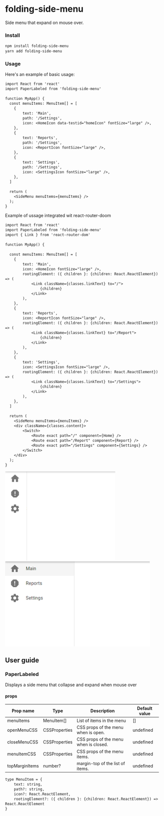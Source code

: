 # folding-side-menu

Side menu that expand on mouse over.

### Install

```bash
npm install folding-side-menu
yarn add folding-side-menu
```

### Usage

Here's an example of basic usage:

```tsx
import React from 'react'
import PaperLabeled from 'folding-side-menu'

function MyApp() {
  const menuItems: MenuItem[] = [
    {
        text: 'Main',
        path: '/Settings',
        icon: <HomeIcon data-testid="homeIcon" fontSize="large" />,
    },
    {
        text: 'Reports',
        path: '/Settings',
        icon: <ReportIcon fontSize="large" />,
    },
    {
        text: 'Settings',
        path: '/Settings',
        icon: <SettingsIcon fontSize="large" />,
    },
  ]

  return (
    <SideMenu menuItems={menuItems} />
  );
}
```

Example of ussage integrated wit react-router-doom

```tsx
import React from 'react'
import PaperLabeled from 'folding-side-menu'
import { Link } from 'react-router-dom'

function MyApp() {
  
  const menuItems: MenuItem[] = [
    {
        text: 'Main',
        icon: <HomeIcon fontSize="large" />,
        rootingElement: ({ children }: {children: React.ReactElement}) => (
            <Link className={classes.linkText} to="/">
                {children}
            </Link>
        ),
    },
    {
        text: 'Reports',
        icon: <ReportIcon fontSize="large" />,
        rootingElement: ({ children }: {children: React.ReactElement}) => (
            <Link className={classes.linkText} to="/Report">
                {children}
            </Link>
        ),
    },
    {
        text: 'Settings',
        icon: <SettingsIcon fontSize="large" />,
        rootingElement: ({ children }: {children: React.ReactElement}) => (
            <Link className={classes.linkText} to="/Settings">
                {children}
            </Link>
        ),
    },
  ]

  return (
    <SideMenu menuItems={menuItems} />
    <div className={classes.content}>
        <Switch>
            <Route exact path="/" component={Home} />
            <Route exact path="/Report" component={Report} />
            <Route exact path="/Settings" component={Settings} />
        </Switch>
    </div>
  );
}
```
![alt text](https://raw.githubusercontent.com/gabimig/FoldingSideMenu/master/collapsed.PNG)
![alt text](https://raw.githubusercontent.com/gabimig/FoldingSideMenu/master/expanded.PNG)

## User guide

### PaperLabeled

Displays a side menu that collapse and expand when mouse over

#### props

| Prop name | Type | Description | Default value |
| ------------- | ------------- | ------------- | ------------- |
| menuItems | MenuItem[] | List of items in the menu  | [] |
| openMenuCSS | CSSProperties | CSS props of the menu when is open. | undefined |
| closeMenuCSS | CSSProperties | CSS props of the menu when is closed. | undefined |
| menuItemCSS | CSSProperties | CSS props of the menu items. | undefined |
| topMarginItems | number? | margin-top of the list of items. | undefined |
```tsx
type MenuItem = {
    text: string,
    path?: string,
    icon?: React.ReactElement,
    rootingElement?: ({ children }: {children: React.ReactElement}) => React.ReactElement
}
```